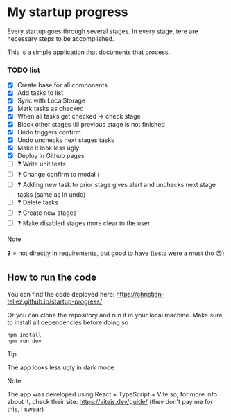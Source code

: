 # My startup progress

Every startup goes through several stages. In every stage, tere are necessary steps to be accomplished.

This is a simple application that documents that process.

### TODO list
- [x] Create base for all components
- [x] Add tasks to list
- [x] Sync with LocalStorage
- [x] Mark tasks as checked
- [x] When all tasks get checked → check stage
- [x] Block other stages till previous stage is not finished
- [x] Undo triggers confirm
- [x] Undo unchecks next stages tasks
- [x] Make it look less ugly
- [x] Deploy in Github pages
- [ ] ❓ Write unit tests
- [ ] ❓ Change confirm to modal (<dialog> HTML)
- [ ] ❓ Adding new task to prior stage gives alert and unchecks next stage tasks (same as in undo)
- [ ] ❓ Delete tasks
- [ ] ❓ Create new stages
- [ ] ❓ Make disabled stages more clear to the user

> [!NOTE]
> ❓ = not directly in requirements, but good to have (tests were a must tho 😞)

## How to run the code

You can find the code deployed here: https://christian-tellez.github.io/startup-progress/

Or you can clone the repository and run it in your local machine. Make sure to install all dependencies before doing so

```
npm install
npm run dev
```

> [!TIP]
> The app looks less ugly in dark mode

> [!NOTE]
> The app was developed using React + TypeScript + Vite so, for more info about it, check their site: https://vitejs.dev/guide/ (they don't pay me for this, I swear)